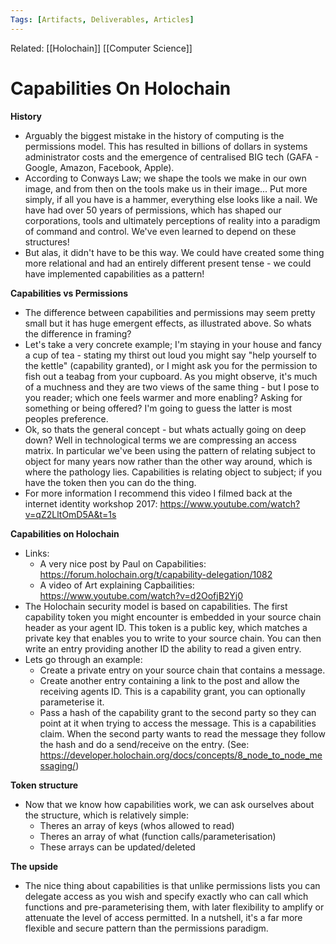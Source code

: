 ```yaml
---
Tags: [Artifacts, Deliverables, Articles]
---
```

Related: [[Holochain]] [[Computer Science]]

# Capabilities On Holochain
**History**
- Arguably the biggest mistake in the history of computing is the permissions model. This has resulted in billions of dollars in systems administrator costs and the emergence of centralised BIG tech (GAFA - Google, Amazon, Facebook, Apple). 
- According to Conways Law; we shape the tools we make in our own image, and from then on the tools make us in their image... Put more simply, if all you have is a hammer, everything else looks like a nail. We have had over 50 years of permissions, which has shaped our corporations, tools and ultimately perceptions of reality into a paradigm of command and control. We've even learned to depend on these structures!
- But alas, it didn't have to be this way. We could have created some thing more relational and had an entirely different present tense - we could have implemented capabilities as a pattern!

**Capabilities vs Permissions**
- The difference between capabilities and permissions may seem pretty small but it has huge emergent effects, as illustrated above. So whats the difference in framing?
- Let's take a very concrete example; I'm staying in your house and fancy a cup of tea - stating my thirst out loud you might say "help yourself to the kettle" (capability granted), or I might ask you for the permission to fish out a teabag from your cupboard. As you might observe, it's much of a muchness and they are two views of the same thing - but I pose to you reader; which one feels warmer and more enabling? Asking for something or being offered? I'm going to guess the latter is most peoples preference. 
- Ok, so thats the general concept - but whats actually going on deep down? Well in technological terms we are compressing an access matrix. In particular we've been using the pattern of relating subject to object for many years now rather than the other way around, which is where the pathology lies. Capabilities is relating object to subject; if you have the token then you can do the thing. 
- For more information I recommend this video I filmed back at the internet identity workshop 2017: https://www.youtube.com/watch?v=qZ2LltOmD5A&t=1s

**Capabilities on Holochain**
- Links:
	- A very nice post by Paul on Capabilities: https://forum.holochain.org/t/capability-delegation/1082
	- A video of Art explaining Capbailities: https://www.youtube.com/watch?v=d2OofjB2Yj0
- The Holochain security model is based on capabilities. The first capability token you might encounter is embedded in your source chain header as your agent ID. This token is a public key, which matches a private key that enables you to write to your source chain. You can then write an entry providing another ID the ability to read a given entry. 
- Lets go through an example:
	- Create a private entry on your source chain that contains a message.
	- Create another entry containing a link to the post and allow the receiving agents ID. This is a capability grant, you can optionally parameterise it.
	- Pass a hash of the capability grant to the second party so they can point at it when trying to access the message. This is a capabilities claim. When the second party wants to read the message they follow the hash and do a send/receive on the entry. (See: https://developer.holochain.org/docs/concepts/8_node_to_node_messaging/)

**Token structure**
- Now that we know how capabilities work, we can ask ourselves about the structure, which is relatively simple:
	- Theres an array of keys (whos allowed to read)
	- Theres an array of what (function calls/parameterisation)
	- These arrays can be updated/deleted

**The upside**
- The nice thing about capabilities is that unlike permissions lists you can delegate access as you wish and specify exactly who can call which functions and pre-parameterising them, with later flexibility to amplify or attenuate the level of access permitted. In a nutshell, it's a far more flexible and secure pattern than the permissions paradigm. 
